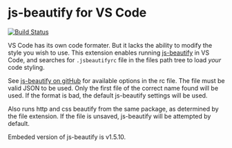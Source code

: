 # js-beautify for VS Code 

[![Build Status](https://api.travis-ci.org/HookyQR/VSCodeBeautify.svg?branch=master)](https://travis-ci.org/HookyQR/VSCodeBeautify)

VS Code has its own code formater. But it lacks the ability to modify the style you wish to use. This extension enables running [js-beautify](http://jsbeautifier.org/) in VS Code, and searches for `.jsbeautifyrc` file in the files path tree to load *your* code styling.

See [js-beautify on gitHub](https://github.com/beautify-web/js-beautify) for available options in the rc file. The file must be valid JSON to be used. Only the first file of the correct name found will be used. If the format is bad, the default js-beautify settings will be used.

Also runs http and css beautify from the same package, as determined by the file extension. If the file is unsaved, js-beautify will be attempted by default.

Embeded version of js-beautify is v1.5.10.
